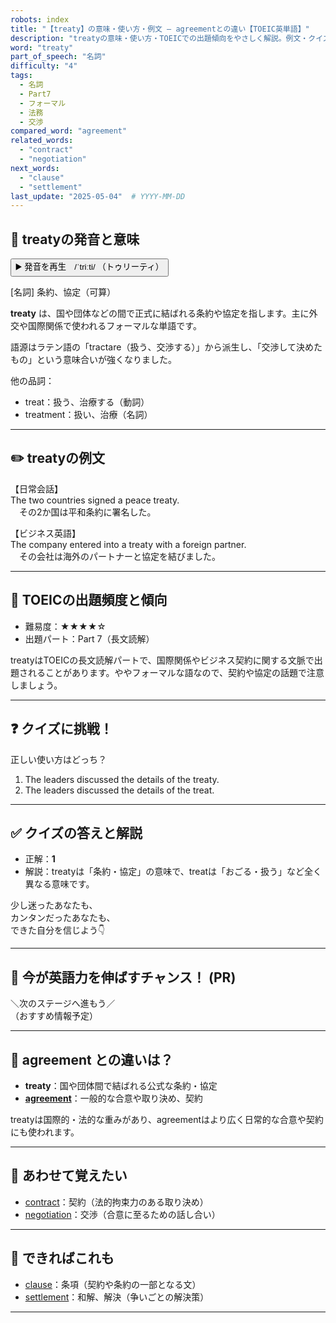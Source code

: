 ```yaml
---
robots: index
title: "【treaty】の意味・使い方・例文 ― agreementとの違い【TOEIC英単語】"
description: "treatyの意味・使い方・TOEICでの出題傾向をやさしく解説。例文・クイズ付きでagreementとの違いもわかりやすく学べます。"
word: "treaty"
part_of_speech: "名詞"
difficulty: "4"
tags:
  - 名詞
  - Part7
  - フォーマル
  - 法務
  - 交渉
compared_word: "agreement"
related_words:
  - "contract"
  - "negotiation"
next_words:
  - "clause"
  - "settlement"
last_update: "2025-05-04"  # YYYY-MM-DD
---
```


## 🔰 treatyの発音と意味

<button class="play-audio" onclick="playTTS('treaty')">
  <span class="play-audio-main">
    ▶️ 発音を再生　/ˈtriːti/
  </span>
  <span class="play-audio-sub">
    （トゥリーティ）
  </span>
</button>

[名詞] 条約、協定（可算）

**treaty** は、国や団体などの間で正式に結ばれる条約や協定を指します。主に外交や国際関係で使われるフォーマルな単語です。

語源はラテン語の「tractare（扱う、交渉する）」から派生し、「交渉して決めたもの」という意味合いが強くなりました。

他の品詞：  
- treat：扱う、治療する（動詞）
- treatment：扱い、治療（名詞）

---

## ✏️ treatyの例文

【日常会話】  
The two countries signed a peace treaty.  
　その2か国は平和条約に署名した。

【ビジネス英語】  
The company entered into a treaty with a foreign partner.  
　その会社は海外のパートナーと協定を結びました。

---

## 🎯 TOEICの出題頻度と傾向

- 難易度：★★★★☆
- 出題パート：Part 7（長文読解）

treatyはTOEICの長文読解パートで、国際関係やビジネス契約に関する文脈で出題されることがあります。ややフォーマルな語なので、契約や協定の話題で注意しましょう。

---

## ❓ クイズに挑戦！

正しい使い方はどっち？

1. The leaders discussed the details of the treaty.  
2. The leaders discussed the details of the treat.

---

## ✅ クイズの答えと解説

- 正解：**1**
- 解説：treatyは「条約・協定」の意味で、treatは「おごる・扱う」など全く異なる意味です。

少し迷ったあなたも、  
カンタンだったあなたも、  
できた自分を信じよう👇️

---

## 🚀 今が英語力を伸ばすチャンス！ (PR)

<div class="info-center">
＼次のステージへ進もう／<br>  
（おすすめ情報予定）
</div>

---

## 🤔  agreement との違いは？

- **treaty**：国や団体間で結ばれる公式な条約・協定
- **[agreement](/word/agreement)**：一般的な合意や取り決め、契約

treatyは国際的・法的な重みがあり、agreementはより広く日常的な合意や契約にも使われます。

---

## 🧩 あわせて覚えたい

- [contract](/word/contract)：契約（法的拘束力のある取り決め）
- [negotiation](/word/negotiation)：交渉（合意に至るための話し合い）

---

## 📖 できればこれも

- [clause](/word/clause)：条項（契約や条約の一部となる文）
- [settlement](/word/settlement)：和解、解決（争いごとの解決策）

---
<!-- cvid: aid49_bid07 -->
